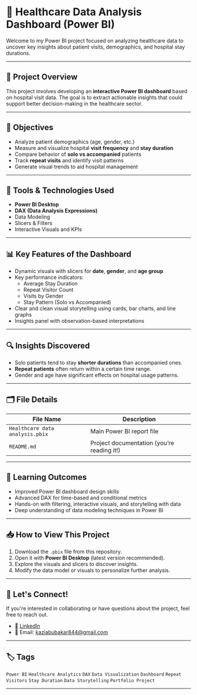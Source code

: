 # 🏥 Healthcare Data Analysis Dashboard (Power BI)

Welcome to my Power BI project focused on analyzing healthcare data to uncover key insights about patient visits, demographics, and hospital stay durations.

---

## 📌 Project Overview

This project involves developing an **interactive Power BI dashboard** based on hospital visit data. The goal is to extract actionable insights that could support better decision-making in the healthcare sector.

---

## 🎯 Objectives

- Analyze patient demographics (age, gender, etc.)
- Measure and visualize hospital **visit frequency** and **stay duration**
- Compare behavior of **solo vs accompanied** patients
- Track **repeat visits** and identify visit patterns
- Generate visual trends to aid hospital management

---

## 🧩 Tools & Technologies Used

- **Power BI Desktop**
- **DAX (Data Analysis Expressions)**
- Data Modeling
- Slicers & Filters
- Interactive Visuals and KPIs

---

## 📊 Key Features of the Dashboard

- Dynamic visuals with slicers for **date**, **gender**, and **age group**
- Key performance indicators:
  - Average Stay Duration
  - Repeat Visitor Count
  - Visits by Gender
  - Stay Pattern (Solo vs Accompanied)
- Clear and clean visual storytelling using cards, bar charts, and line graphs
- Insights panel with observation-based interpretations

---

## 🔍 Insights Discovered

- Solo patients tend to stay **shorter durations** than accompanied ones.
- **Repeat patients** often return within a certain time range.
- Gender and age have significant effects on hospital usage patterns.

---

## 🗂️ File Details

| File Name                    | Description                            |
|-----------------------------|----------------------------------------|
| `Healthcare data analysis.pbix` | Main Power BI report file             |
| `README.md`                 | Project documentation (you’re reading it!) |

---

## 🧠 Learning Outcomes

- Improved Power BI dashboard design skills
- Advanced DAX for time-based and conditional metrics
- Hands-on with filtering, interactive visuals, and storytelling with data
- Deep understanding of data modeling techniques in Power BI

---

## 📥 How to View This Project

1. Download the `.pbix` file from this repository.
2. Open it with **Power BI Desktop** (latest version recommended).
3. Explore the visuals and slicers to discover insights.
4. Modify the data model or visuals to personalize further analysis.

---

## 🤝 Let's Connect!

If you're interested in collaborating or have questions about the project, feel free to reach out.

- 💼 [LinkedIn](https://www.linkedin.com/in/kazi-abubakar-8a7360248/)  
- 📧 Email: kaziabubakar844@gmail.com

---

## 🏷️ Tags

`Power BI` `Healthcare Analytics` `DAX` `Data Visualization` `Dashboard` `Repeat Visitors` `Stay Duration` `Data Storytelling` `Portfolio Project`

---
